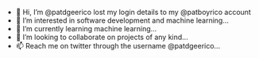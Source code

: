 - 👋 Hi, I’m @patdgeerico lost my login details to my @patboyrico account
- 👀 I’m interested in software development and machine learning...
- 🌱 I’m currently learning machine learning...
- 💞️ I’m looking to collaborate on projects of any kind...
- 📫 Reach me on twitter through the username @patdgeerico...

<!---
patdgeerico/patdgeerico is a ✨ special ✨ repository because its `README.md` (this file) appears on your GitHub profile.
You can click the Preview link to take a look at your changes.
--->
